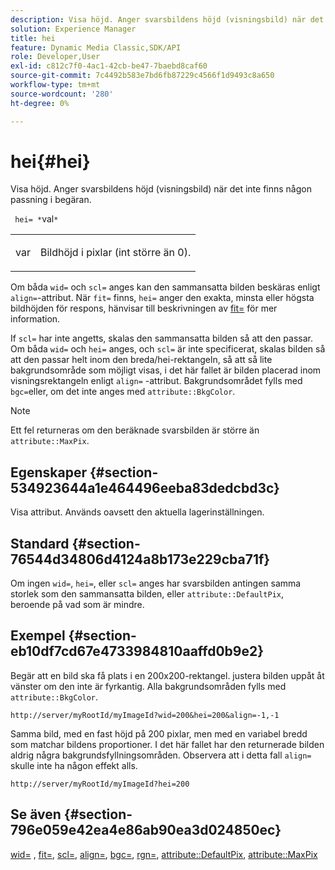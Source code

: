 ```yaml
---
description: Visa höjd. Anger svarsbildens höjd (visningsbild) när det inte finns någon passning i begäran.
solution: Experience Manager
title: hei
feature: Dynamic Media Classic,SDK/API
role: Developer,User
exl-id: c812c7f0-4ac1-42cb-be47-7baebd8caf60
source-git-commit: 7c4492b583e7bd6fb87229c4566f1d9493c8a650
workflow-type: tm+mt
source-wordcount: '280'
ht-degree: 0%

---
```


# hei{#hei}

Visa höjd. Anger svarsbildens höjd (visningsbild) när det inte finns någon passning i begäran.

` hei= *`val`*`

<table id="simpletable_1A36827B6E6647888A4E6E868975D716"> 
 <tr class="strow"> 
  <td class="stentry"> <p> <span class="codeph"> <span class="varname"> var </span> </span> </p> </td> 
  <td class="stentry"> <p>Bildhöjd i pixlar (int större än 0). </p> </td> 
 </tr> 
</table>

Om båda `wid=` och `scl=` anges kan den sammansatta bilden beskäras enligt `align=`-attribut. När `fit=` finns, `hei=` anger den exakta, minsta eller högsta bildhöjden för respons, hänvisar till beskrivningen av [fit=](/help/aem-is-ir-api/is-api/http-ref/image-serving-api-ref/c-http-protocol-reference/c-command-reference/r-fit.md) för mer information.

If `scl=` har inte angetts, skalas den sammansatta bilden så att den passar. Om båda `wid=` och `hei=` anges, och `scl=` är inte specificerat, skalas bilden så att den passar helt inom den breda/hei-rektangeln, så att så lite bakgrundsområde som möjligt visas, i det här fallet är bilden placerad inom visningsrektangeln enligt `align=` -attribut. Bakgrundsområdet fylls med `bgc=`eller, om det inte anges med `attribute::BkgColor`.

>[!NOTE]
>
>Ett fel returneras om den beräknade svarsbilden är större än `attribute::MaxPix`.

## Egenskaper {#section-534923644a1e464496eeba83dedcbd3c}

Visa attribut. Används oavsett den aktuella lagerinställningen.

## Standard {#section-76544d34806d4124a8b173e229cba71f}

Om ingen `wid=`, `hei=`, eller `scl=` anges har svarsbilden antingen samma storlek som den sammansatta bilden, eller `attribute::DefaultPix`, beroende på vad som är mindre.

## Exempel {#section-eb10df7cd67e4733984810aaffd0b9e2}

Begär att en bild ska få plats i en 200x200-rektangel. justera bilden uppåt åt vänster om den inte är fyrkantig. Alla bakgrundsområden fylls med `attribute::BkgColor`.

`http://server/myRootId/myImageId?wid=200&hei=200&align=-1,-1`

Samma bild, med en fast höjd på 200 pixlar, men med en variabel bredd som matchar bildens proportioner. I det här fallet har den returnerade bilden aldrig några bakgrundsfyllningsområden. Observera att i detta fall `align=` skulle inte ha någon effekt alls.

`http://server/myRootId/myImageId?hei=200`

## Se även {#section-796e059e42ea4e86ab90ea3d024850ec}

[wid=](../../../../../is-api/http-ref/image-serving-api-ref/c-http-protocol-reference/c-command-reference/r-is-http-wid.md#reference-bfeadcb67bf4485f851eb21345527e47) , [fit=](../../../../../is-api/http-ref/image-serving-api-ref/c-http-protocol-reference/c-command-reference/r-fit.md#reference-f11bff6d93d143d6b135de3a923bc989), [scl=](../../../../../is-api/http-ref/image-serving-api-ref/c-http-protocol-reference/c-command-reference/r-scl.md#reference-b2a74e493d0d407e98fe350551ba3fcc), [align=](../../../../../is-api/http-ref/image-serving-api-ref/c-http-protocol-reference/c-command-reference/r-align.md#reference-b7d6b87c75124d78884f916dd6544bc7), [bgc=](../../../../../is-api/http-ref/image-serving-api-ref/c-http-protocol-reference/c-command-reference/r-bgc.md#reference-53376175f617446fbe5c69120f834b88), [rgn=](../../../../../is-api/http-ref/image-serving-api-ref/c-http-protocol-reference/c-command-reference/r-rgn.md#reference-daa9b80e0d8c4b1aa67d116b578d592f), [attribute::DefaultPix](../../../../../is-api/image-catalog/image-serving-api-ref/c-image-catalog-reference/c-attributes-reference/r-defaultpix.md#reference-996b2c22b30f4fd9b970c84063306df1), [attribute::MaxPix](../../../../../is-api/image-catalog/image-serving-api-ref/c-image-catalog-reference/c-attributes-reference/r-maxpix.md#reference-e167d396ac794079ba8b5e6eb16eeda5)

